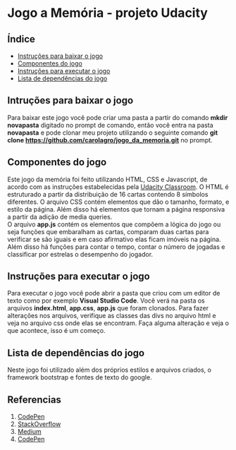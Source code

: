 # Jogo a Memória - projeto Udacity

## Índice
* [Instruções para baixar o jogo](#baixar)
* [Componentes do jogo](#componentes)
* [Instruções para executar o jogo](#executar)
* [Lista de dependências do jogo](#dependencias)

## Intruções para baixar o jogo
  Para baixar este jogo você pode criar uma pasta a partir do comando **mkdir novapasta** digitado no prompt de comando, então você entra na pasta **novapasta** e pode clonar meu projeto utilizando o seguinte comando  **git clone https://github.com/carolagro/jogo_da_memoria.git** no prompt.

## Componentes do jogo
  Este jogo da memória foi feito utilizando HTML, CSS e Javascript, de acordo com as instruções estabelecidas pela 
[Udacity Classroom](https://classroom.udacity.com/me). O HTML é estruturado a partir da distribuição de 16 cartas contendo 8 símbolos diferentes. O arquivo CSS contém elementos que dão o tamanho, formato, e estilo da página. Além disso há elementos que  tornam a página responsiva a partir da adição de media queries.<br>
  O arquivo **app.js** contém os elementos que compõem a lógica do jogo ou seja funções que embaralham as cartas, comparam duas cartas para verificar se são iguais e em caso afirmativo elas ficam imóveis na página. Além disso há funções para contar o tempo, contar o número de jogadas e classificar por estrelas o desempenho do jogador.

## Instruções para executar o jogo

  Para executar o jogo você pode abrir a pasta que criou  com um editor de texto como por exemplo **Visual Studio Code**. Você verá  na pasta os  arquivos **index.html**, **app.css**,  **app.js** que foram clonados. Para fazer alterações nos arquivos, verifique as classes das divs no arquivo html e veja no arquivo css onde elas se encontram. Faça alguma alteração e veja o que acontece, isso é um começo.

## Lista de dependências do jogo
Neste jogo foi utilizado além dos próprios estilos e arquivos criados, o framework bootstrap e fontes de texto do google.

## Referencias
1.  [CodePen](https://codepen.io/natewiley/pen/HBrbL)
2.  [StackOverflow](https://stackoverflow.com/questions/2450954/how-to-randomize-shuffle-a-javascript-array)
3.  [Medium](https://medium.com/code-sketch/jogo-da-memoria-em-vanilla-javascript-6129e5eac7a5)
1.  [CodePen](https://codepen.io/Caysle/pen/aYYKRp)


